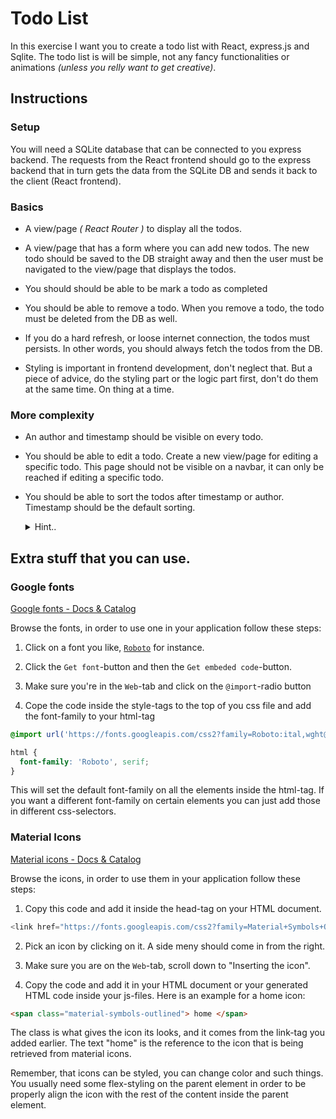 # Todo List

In this exercise I want you to create a todo list with React, express.js and Sqlite. The todo list is will be simple, not any fancy functionalities or animations _(unless you relly want to get creative)_.

## Instructions

### Setup

You will need a SQLite database that can be connected to you express backend. The requests from the React frontend should go to the express backend that in turn gets the data from the SQLite DB and sends it back to the client (React frontend).

### Basics

- A view/page _( React Router )_ to display all the todos.

- A view/page that has a form where you can add new todos. The new todo should be saved to the DB straight away and then the user must be navigated to the view/page that displays the todos.

- You should should be able to be mark a todo as completed

- You should be able to remove a todo. When you remove a todo, the todo must be deleted from the DB as well.

- If you do a hard refresh, or loose internet connection, the todos must persists. In other words, you should always fetch the todos from the DB.

- Styling is important in frontend development, don't neglect that. But a piece of advice, do the styling part or the logic part first, don't do them at the same time. On thing at a time.

### More complexity

- An author and timestamp should be visible on every todo.

- You should be able to edit a todo. Create a new view/page for editing a specific todo. This page should not be visible on a navbar, it can only be reached if editing a specific todo.

- You should be able to sort the todos after timestamp or author. Timestamp should be the default sorting.

  <details>
  <summary>Hint..</summary>

  Use ORDER BY in your sql query.
  </details>

## Extra stuff that you can use.

### Google fonts

[Google fonts - Docs & Catalog](https://fonts.google.com/)

Browse the fonts, in order to use one in your application follow these steps:

1. Click on a font you like, [`Roboto`](https://fonts.google.com/specimen/Roboto) for instance.

2. Click the `Get font`-button and then the `Get embeded code`-button.

3. Make sure you're in the `Web`-tab and click on the `@import`-radio button

4. Cope the code inside the style-tags to the top of you css file and add the font-family to your html-tag

```css
@import url('https://fonts.googleapis.com/css2?family=Roboto:ital,wght@0,100;0,300;0,400;0,500;0,700;0,900;1,100;1,300;1,400;1,500;1,700;1,900&display=swap');

html {
  font-family: 'Roboto', serif;
}
```

This will set the default font-family on all the elements inside the html-tag. If you want a different font-family on certain elements you can just add those in different css-selectors.

### Material Icons

[Material icons - Docs & Catalog](https://fonts.google.com/icons)

Browse the icons, in order to use them in your application follow these steps:

1. Copy this code and add it inside the head-tag on your HTML document.

```js
<link href="https://fonts.googleapis.com/css2?family=Material+Symbols+Outlined" rel="stylesheet" />
```

2. Pick an icon by clicking on it. A side meny should come in from the right.

3. Make sure you are on the `Web`-tab, scroll down to "Inserting the icon".

4. Copy the code and add it in your HTML document or your generated HTML code inside your js-files. Here is an example for a home icon:

```html
<span class="material-symbols-outlined"> home </span>
```

The class is what gives the icon its looks, and it comes from the link-tag you added earlier. The text "home" is the reference to the icon that is being retrieved from material icons.

Remember, that icons can be styled, you can change color and such things. You usually need some flex-styling on the parent element in order to be properly align the icon with the rest of the content inside the parent element.
